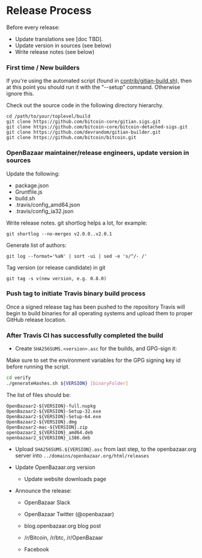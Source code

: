 Release Process
====================

Before every release:

* Update translations see [doc TBD].
* Update version in sources (see below)
* Write release notes (see below)

### First time / New builders

If you're using the automated script (found in [contrib/gitian-build.sh](/contrib/gitian-build.sh)), then at this point you should run it with the "--setup" command. Otherwise ignore this.

Check out the source code in the following directory hierarchy.

    cd /path/to/your/toplevel/build
    git clone https://github.com/bitcoin-core/gitian.sigs.git
    git clone https://github.com/bitcoin-core/bitcoin-detached-sigs.git
    git clone https://github.com/devrandom/gitian-builder.git
    git clone https://github.com/bitcoin/bitcoin.git

### OpenBazaar maintainer/release engineers, update version in sources

Update the following:

* package.json
* Gruntfile.js
* build.sh
* .travis/config_amd64.json
* .travis/config_ia32.json

Write release notes. git shortlog helps a lot, for example:

    git shortlog --no-merges v2.0.0..v2.0.1

Generate list of authors:

    git log --format='%aN' | sort -ui | sed -e 's/^/- /'

Tag version (or release candidate) in git

    git tag -s v(new version, e.g. 0.8.0)

### Push tag to initiate Travis binary build process

Once a signed release tag has been pushed to the repository Travis will begin to build binaries for all operating systems
and upload them to proper GitHub release location.

### After Travis CI has successfully completed the build

- Create `SHA256SUMS.<version>.asc` for the builds, and GPG-sign it:

Make sure to set the environment variables for the GPG signing key id before running the script.

```bash
cd verify
./generateHashes.sh ${VERSION} [binaryFolder]
```

The list of files should be:
```
OpenBazaar2-${VERSION}-full.nupkg
OpenBazaar2-${VERSION}-Setup-32.exe
OpenBazaar2-${VERSION}-Setup-64.exe
OpenBazaar2-${VERSION}.dmg
OpenBazaar2-mac-${VERSION}.zip
openbazaar2_${VERSION}_amd64.deb
openbazaar2_${VERSION}_i386.deb
```

- Upload `SHA256SUMS.${VERSION}.asc` from last step, to the openbazaar.org server
  into `../domains/openbazaar.org/html/releases`

- Update OpenBazaar.org version

  - Update website downloads page

- Announce the release:

  - OpenBazaar Slack

  - OpenBazaar Twitter (@openbazaar)

  - blog.openbazaar.org blog post

  - /r/Bitcoin, /r/btc, /r/OpenBazaar

  - Facebook
